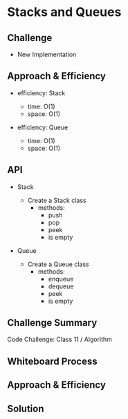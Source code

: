 # Stacks and Queues

## Challenge

 - New Implementation

## Approach & Efficiency

  - efficiency: Stack
      - time: O(1)
      - space: O(1)

  - efficiency: Queue
      - time: O(1)
      - space: O(1)

## API

- Stack
  - Create a Stack class
    - methods:
      - push
      - pop
      - peek
      - is empty

- Queue
  - Create a Queue class
    - methods:
      - enqueue
      - dequeue
      - peek
      - is empty

## Challenge Summary
Code Challenge: Class 11 / Algorithm

## Whiteboard Process

## Approach & Efficiency

## Solution

